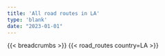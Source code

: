 ```yaml
---
title: 'All road routes in LA'
type: 'blank'
date: "2023-01-01"
---
```


{{< breadcrumbs >}}
{{< road_routes country=LA >}}
